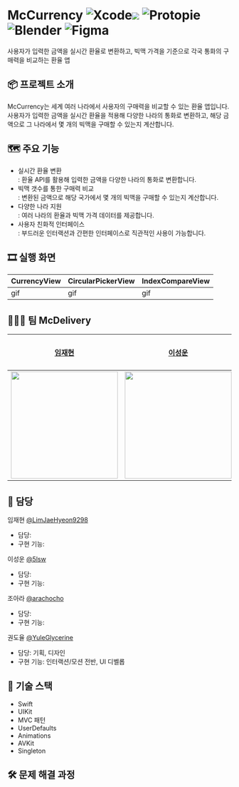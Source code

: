 # McCurrency   ![Xcode](https://img.shields.io/badge/Xcode-007ACC?style=for-the-badge&logo=Xcode&logoColor=white)<img src="https://img.shields.io/badge/15.4.0-515151?style=for-the-badge"> ![Protopie](https://img.shields.io/badge/Protopie-%23FF6661.svg?style=for-the-badge) ![Blender](https://img.shields.io/badge/blender-%23F5792A.svg?style=for-the-badge&logo=blender&logoColor=white) ![Figma](https://img.shields.io/badge/figma-%23F24E1E.svg?style=for-the-badge&logo=figma&logoColor=white)
사용자가 입력한 금액을 실시간 환율로 변환하고, 빅맥 가격을 기준으로 각국 통화의 구매력을 비교하는 환율 앱

## :package: 프로젝트 소개
McCurrency는 세계 여러 나라에서 사용자의 구매력을 비교할 수 있는 환율 앱입니다. 사용자가 입력한 금액을 실시간 환율을 적용해 다양한 나라의 통화로 변환하고, 해당 금액으로 그 나라에서 몇 개의 빅맥을 구매할 수 있는지 계산합니다.

## :world_map: 주요 기능
- 실시간 환율 변환 <br>: 환율 API를 활용해 입력한 금액을 다양한 나라의 통화로 변환합니다.
- 빅맥 갯수를 통한 구매력 비교 <br>: 변환된 금액으로 해당 국가에서 몇 개의 빅맥을 구매할 수 있는지 계산합니다.
- 다양한 나라 지원 <br>: 여러 나라의 환율과 빅맥 가격 데이터를 제공합니다.
- 사용자 친화적 인터페이스 <br>: 부드러운 인터랙션과 간편한 인터페이스로 직관적인 사용이 가능합니다.

## 🎞️ 실행 화면
| CurrencyView | CircularPickerView | IndexCompareView |
|---|---|---|
| gif | gif | gif |

## :people_holding_hands: 팀 McDelivery
| [임재현](https://github.com/LimJaeHyeon9298) | [이성운](https://github.com/5lsw) | [조아라](https://github.com/arachocho) | [권도율](https://github.com/YuleGlycerine) |
|---|---|---|---|
| <img src="https://avatars.githubusercontent.com/u/115773990?v=4" width=240 /> | <img src="https://avatars.githubusercontent.com/u/164517761?v=4" width=240 />| 이미지 | ![9ZENSbDjkvzrsM1-MC5gApriHrklZTpNNwmdOkC-S1nyjpjPnrWYZEcT_WFLn-VBpamNj5WtRqHgeI9s9jTuWg](https://github.com/APP-iOS5th/Saver/assets/164737302/3bdf1c10-1c06-4696-8f9a-a61a4a73fe6b) |

## :microscope: 담당
임재현 [@LimJaeHyeon9298](https://github.com/LimJaeHyeon9298)
* 담당:
* 구현 기능:

이성운 [@5lsw](https://github.com/5lsw)
* 담당:
* 구현 기능:

조아라 [@arachocho](https://github.com/arachocho)
* 담당:
* 구현 기능:

권도율 [@YuleGlycerine](https://github.com/YuleGlycerine)
* 담당: 기획, 디자인
* 구현 기능: 인터랙션/모션 전반, UI 디벨롭

## 🧾 기술 스택
- Swift
- UIKit
- MVC 패턴 
- UserDefaults
- Animations
- AVKit 
- Singleton 

## :hammer_and_wrench: 문제 해결 과정
